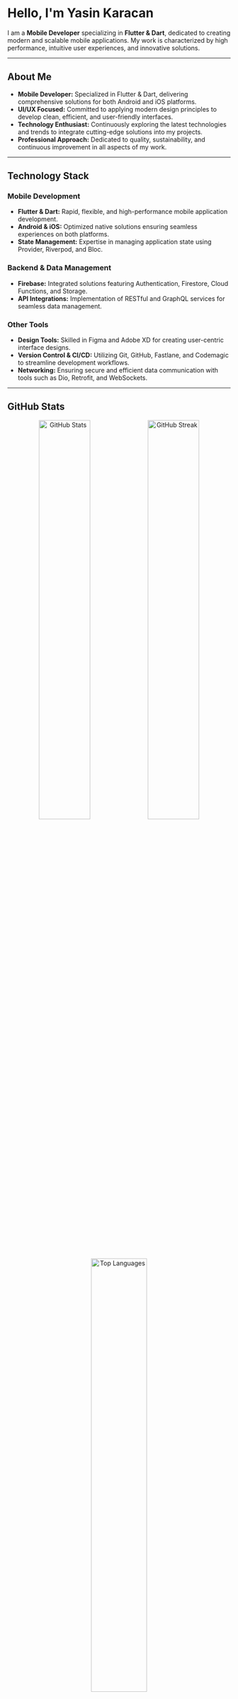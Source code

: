 # Hello, I'm Yasin Karacan

I am a **Mobile Developer** specializing in **Flutter & Dart**, dedicated to creating modern and scalable mobile applications. My work is characterized by high performance, intuitive user experiences, and innovative solutions.

---

## About Me
- **Mobile Developer:** Specialized in Flutter & Dart, delivering comprehensive solutions for both Android and iOS platforms.
- **UI/UX Focused:** Committed to applying modern design principles to develop clean, efficient, and user-friendly interfaces.
- **Technology Enthusiast:** Continuously exploring the latest technologies and trends to integrate cutting-edge solutions into my projects.
- **Professional Approach:** Dedicated to quality, sustainability, and continuous improvement in all aspects of my work.

---

## Technology Stack

### Mobile Development
- **Flutter & Dart:** Rapid, flexible, and high-performance mobile application development.
- **Android & iOS:** Optimized native solutions ensuring seamless experiences on both platforms.
- **State Management:** Expertise in managing application state using Provider, Riverpod, and Bloc.

### Backend & Data Management
- **Firebase:** Integrated solutions featuring Authentication, Firestore, Cloud Functions, and Storage.
- **API Integrations:** Implementation of RESTful and GraphQL services for seamless data management.

### Other Tools
- **Design Tools:** Skilled in Figma and Adobe XD for creating user-centric interface designs.
- **Version Control & CI/CD:** Utilizing Git, GitHub, Fastlane, and Codemagic to streamline development workflows.
- **Networking:** Ensuring secure and efficient data communication with tools such as Dio, Retrofit, and WebSockets.

---

## GitHub Stats

<p align="center">
  <img src="https://github-readme-stats.vercel.app/api?username=yasinkaracan&show_icons=true&theme=radical" width="48%" alt="GitHub Stats"/>
  <img src="https://github-readme-streak-stats.herokuapp.com/?user=yasinkaracan&theme=radical" width="48%" alt="GitHub Streak"/>
</p>

<p align="center">
  <img src="https://github-readme-stats.vercel.app/api/top-langs/?username=yasinkaracan&layout=compact&theme=radical" width="50%" alt="Top Languages"/>
</p>

---

## Contact

- **Email:** [yasin.karcn@gmail.com](mailto:yasin.karcn@gmail.com)
- **LinkedIn:** [Yasin Karacan](https://www.linkedin.com/in/yasin-karacan-34914a214/)

---

Feel free to reach out for project collaborations or further information.

